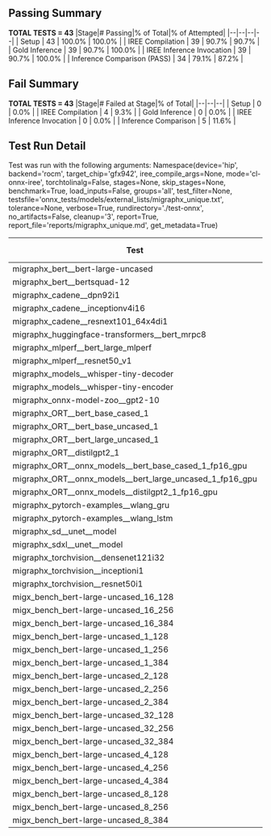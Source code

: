 ## Passing Summary

**TOTAL TESTS = 43**
|Stage|# Passing|% of Total|% of Attempted|
|--|--|--|--|
| Setup | 43 | 100.0% | 100.0% |
| IREE Compilation | 39 | 90.7% | 90.7% |
| Gold Inference | 39 | 90.7% | 100.0% |
| IREE Inference Invocation | 39 | 90.7% | 100.0% |
| Inference Comparison (PASS) | 34 | 79.1% | 87.2% |
## Fail Summary

**TOTAL TESTS = 43**
|Stage|# Failed at Stage|% of Total|
|--|--|--|
| Setup | 0 | 0.0% |
| IREE Compilation | 4 | 9.3% |
| Gold Inference | 0 | 0.0% |
| IREE Inference Invocation | 0 | 0.0% |
| Inference Comparison | 5 | 11.6% |
## Test Run Detail
Test was run with the following arguments:
Namespace(device='hip', backend='rocm', target_chip='gfx942', iree_compile_args=None, mode='cl-onnx-iree', torchtolinalg=False, stages=None, skip_stages=None, benchmark=True, load_inputs=False, groups='all', test_filter=None, testsfile='onnx_tests/models/external_lists/migraphx_unique.txt', tolerance=None, verbose=True, rundirectory='./test-onnx', no_artifacts=False, cleanup='3', report=True, report_file='reports/migraphx_unique.md', get_metadata=True)

| Test | Exit Status | Mean Benchmark Time (ms) | Notes |
|--|--|--|--|
| migraphx_bert__bert-large-uncased | PASS | 19.26173409342195 | |
| migraphx_bert__bertsquad-12 | compilation | None | |
| migraphx_cadene__dpn92i1 | PASS | 14.556763528768592 | |
| migraphx_cadene__inceptionv4i16 | PASS | 22.140803836615913 | |
| migraphx_cadene__resnext101_64x4di1 | PASS | 6.795463155856432 | |
| migraphx_huggingface-transformers__bert_mrpc8 | PASS | 7.4156529391819435 | |
| migraphx_mlperf__bert_large_mlperf | PASS | 33.04271411263581 | |
| migraphx_mlperf__resnet50_v1 | Numerics | 14.808401030303367 | |
| migraphx_models__whisper-tiny-decoder | PASS | 44.42254448319242 | |
| migraphx_models__whisper-tiny-encoder | Numerics | 109.78813622690116 | |
| migraphx_onnx-model-zoo__gpt2-10 | compilation | None | |
| migraphx_ORT__bert_base_cased_1 | PASS | 117.09098180937063 | |
| migraphx_ORT__bert_base_uncased_1 | PASS | 116.74548521275734 | |
| migraphx_ORT__bert_large_uncased_1 | PASS | ERROR | |
| migraphx_ORT__distilgpt2_1 | PASS | 111.72698779264465 | |
| migraphx_ORT__onnx_models__bert_base_cased_1_fp16_gpu | Numerics | 75.13309510304005 | |
| migraphx_ORT__onnx_models__bert_large_uncased_1_fp16_gpu | Numerics | 302.33832182905945 | |
| migraphx_ORT__onnx_models__distilgpt2_1_fp16_gpu | Numerics | 44.5960941190909 | |
| migraphx_pytorch-examples__wlang_gru | PASS | 18.743738426062148 | |
| migraphx_pytorch-examples__wlang_lstm | PASS | 9.342642933396357 | |
| migraphx_sd__unet__model | import_model | None | |
| migraphx_sdxl__unet__model | import_model | None | |
| migraphx_torchvision__densenet121i32 | PASS | 14.887108621914068 | |
| migraphx_torchvision__inceptioni1 | PASS | 4.2376717029228095 | |
| migraphx_torchvision__resnet50i1 | PASS | 2.1434649094993956 | |
| migx_bench_bert-large-uncased_16_128 | PASS | 25.701575040138888 | |
| migx_bench_bert-large-uncased_16_256 | PASS | 36.74541473421349 | |
| migx_bench_bert-large-uncased_16_384 | PASS | 55.68496046217684 | |
| migx_bench_bert-large-uncased_1_128 | PASS | 12.693360862039931 | |
| migx_bench_bert-large-uncased_1_256 | PASS | 12.648878299625634 | |
| migx_bench_bert-large-uncased_1_384 | PASS | 19.388160897910385 | |
| migx_bench_bert-large-uncased_2_128 | PASS | 13.026487124641136 | |
| migx_bench_bert-large-uncased_2_256 | PASS | 19.34780733584351 | |
| migx_bench_bert-large-uncased_2_384 | PASS | 19.88539015615566 | |
| migx_bench_bert-large-uncased_32_128 | PASS | 35.49743327118146 | |
| migx_bench_bert-large-uncased_32_256 | PASS | 69.139836061125 | |
| migx_bench_bert-large-uncased_32_384 | PASS | 109.19426313032291 | |
| migx_bench_bert-large-uncased_4_128 | PASS | 19.773255413855182 | |
| migx_bench_bert-large-uncased_4_256 | PASS | 20.046053473128094 | |
| migx_bench_bert-large-uncased_4_384 | PASS | 23.35452054394409 | |
| migx_bench_bert-large-uncased_8_128 | PASS | 20.13790017614762 | |
| migx_bench_bert-large-uncased_8_256 | PASS | 26.25426644729565 | |
| migx_bench_bert-large-uncased_8_384 | PASS | 32.377435548837774 | |
